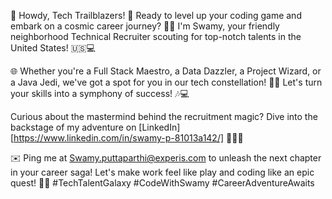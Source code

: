 👋 Howdy, Tech Trailblazers! 🚀 Ready to level up your coding game and embark on a cosmic career journey? 🌌✨ I'm Swamy, your friendly neighborhood Technical Recruiter scouting for top-notch talents in the United States! 🇺🇸💻

🌐 Whether you're a Full Stack Maestro, a Data Dazzler, a Project Wizard, or a Java Jedi, we've got a spot for you in our tech constellation! 🌟💼 Let's turn your skills into a symphony of success! 🎶💻

Curious about the mastermind behind the recruitment magic? Dive into the backstage of my adventure on [LinkedIn] [https://www.linkedin.com/in/swamy-p-81013a142/] 🕵️‍♂️🌐

✉️ Ping me at Swamy.puttaparthi@experis.com to unleash the next chapter in your career saga! Let's make work feel like play and coding like an epic quest! 📧🚀 #TechTalentGalaxy #CodeWithSwamy #CareerAdventureAwaits

<!---
Swamy-Experis/Swamy-Experis is a ✨ special ✨ repository because its `README.md` (this file) appears on your GitHub profile.
You can click the Preview link to take a look at your changes.
--->
